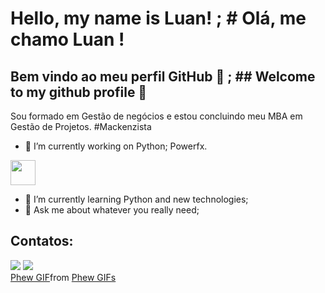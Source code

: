 # Hello, my name is Luan! ; # Olá, me chamo Luan ! 

## Bem vindo ao meu perfil GitHub 👋 ; ## Welcome to my github profile 👋

Sou formado em Gestão de negócios e estou concluindo meu MBA em Gestão de Projetos.
#Mackenzista
- 🔭 I’m currently working on Python; Powerfx.


<img src="https://cdn.jsdelivr.net/gh/devicons/devicon@latest/icons/python/python-original-wordmark.svg" width="40" height="40"/> 
          
- 🌱 I’m currently learning Python and new technologies;
- 💬 Ask me about whatever you really need;
## Contatos:

<div>
<a href = "mailto:fe.luanferreira@gmail.com"><img loading="lazy" src="https://img.shields.io/badge/Gmail-D14836?style=for-the-badge&logo=gmail&logoColor=white" target="_blank"></a>
<a href="https://www.linkedin.com/in/luan-sferreira/" target="_blank"><img loading="lazy" src="https://img.shields.io/badge/-LinkedIn-%230077B5?style=for-the-badge&logo=linkedin&logoColor=white" target="_blank"></a>   
</div>

<div class="tenor-gif-embed" data-postid="7159479166447750351" data-share-method="host" data-aspect-ratio="1.33929" data-width="100%"><a href="https://tenor.com/view/phew-gif-7159479166447750351">Phew GIF</a>from <a href="https://tenor.com/search/phew-gifs">Phew GIFs</a></div> <script type="text/javascript" async src="https://tenor.com/embed.js"></script>

